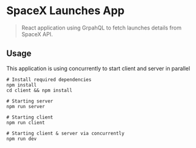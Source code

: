 # SpaceX Launches App

> React application using GrpahQL to fetch launches details from SpaceX API.

## Usage

This application is using concurrently to start client and server in parallel

```
# Install required dependencies
npm install 
cd client && npm install

# Starting server
npm run server

# Starting client
npm run client

# Starting client & server via concurrently
npm run dev
```
